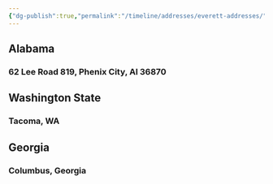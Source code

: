 ```yaml
---
{"dg-publish":true,"permalink":"/timeline/addresses/everett-addresses/","dgHomeLink":true,"dgPassFrontmatter":false}
---
```


## Alabama
### 62 Lee Road 819, Phenix City, Al 36870

## Washington State
### Tacoma, WA


## Georgia 
### Columbus, Georgia 

